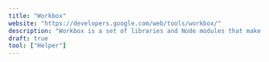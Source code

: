 ```yaml
---
title: "Workbox"
website: "https://developers.google.com/web/tools/workbox/"
description: "Workbox is a set of libraries and Node modules that make it easy to cache assets and take full advantage..."
draft: true
tool: ["Helper"]
---
```

